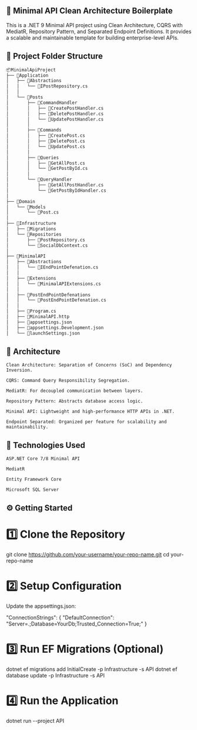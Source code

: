 
## 🚀 Minimal API Clean Architecture Boilerplate

This is a .NET 9 Minimal API project using Clean Architecture, CQRS with MediatR, Repository Pattern, and Separated Endpoint Definitions. It provides a scalable and maintainable template for building enterprise-level APIs.

## 📁 Project Folder Structure

```bash
📦MinimalApiProject
├── 📂Application
│   ├── 📂Abstractions
│   │   └── 📄IPostRepository.cs
│   │
│   └── 📂Posts
│       ├── 📂CommandHandler
│       │   ├── 📄CreatePostHandler.cs
│       │   ├── 📄DeletePostHandler.cs
│       │   └── 📄UpdatePostHandler.cs
│       │
│       ├── 📂Commands
│       │   ├── 📄CreatePost.cs
│       │   ├── 📄DeletePost.cs
│       │   └── 📄UpdatePost.cs
│       │
│       ├── 📂Queries
│       │   ├── 📄GetAllPost.cs
│       │   └── 📄GetPostById.cs
│       │
│       └── 📂QueryHandler
│           ├── 📄GetAllPostHandler.cs
│           └── 📄GetPostByIdHandler.cs
│
├── 📂Domain
│   └── 📂Models
│       └── 📄Post.cs
│
├── 📂Infrastructure
│   ├── 📂Migrations
│   └── 📂Repositories
│       ├── 📄PostRepository.cs
│       └── 📄SocialDbContext.cs
│
├── 📂MinimalAPI
│   ├── 📂Abstractions
│   │   └── 📄IEndPointDefenation.cs
│   │
│   ├── 📂Extensions
│   │   └── 📄MinimalAPIExtensions.cs
│   │
│   ├── 📂PostEndPointDefenations
│   │   └── 📄PostEndPointDefenation.cs
│   │
│   ├── 📄Program.cs
│   ├── 📄MinimalAPI.http
│   ├── 📄appsettings.json
│   ├── 📄appsettings.Development.json
│   └── 📄launchSettings.json


```

## 🧠 Architecture

    Clean Architecture: Separation of Concerns (SoC) and Dependency Inversion.

    CQRS: Command Query Responsibility Segregation.

    MediatR: For decoupled communication between layers.

    Repository Pattern: Abstracts database access logic.

    Minimal API: Lightweight and high-performance HTTP APIs in .NET.

    Endpoint Separated: Organized per feature for scalability and maintainability.


 ## 🧰 Technologies Used

    ASP.NET Core 7/8 Minimal API

    MediatR

    Entity Framework Core

    Microsoft SQL Server

## ⚙️ Getting Started

 # 1️⃣ Clone the Repository
 
   git clone https://github.com/your-username/your-repo-name.git
   cd your-repo-name

 # 2️⃣ Setup Configuration

   Update the appsettings.json:

   "ConnectionStrings": {
   "DefaultConnection": "Server=.;Database=YourDb;Trusted_Connection=True;"
   }

# 3️⃣ Run EF Migrations (Optional)

  dotnet ef migrations add InitialCreate -p Infrastructure -s API
  dotnet ef database update -p Infrastructure -s API

# 4️⃣ Run the Application

  dotnet run --project API



